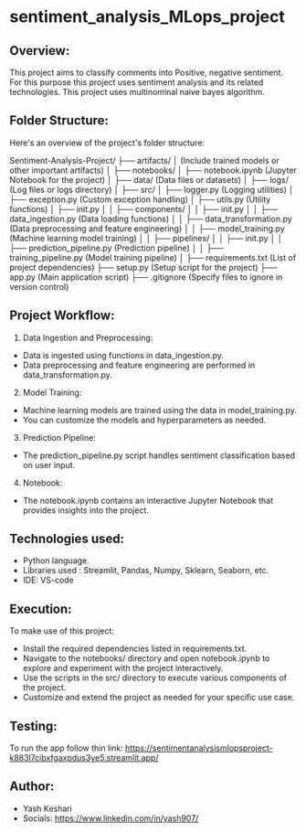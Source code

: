 # sentiment_analysis_MLops_project 

## Overview:
This project aims to classify comments into Positive, negative sentiment. For this purpose this project uses sentiment analysis and its related technologies. This project uses multinominal naive bayes algorithm.

## Folder Structure:
Here's an overview of the project's folder structure:

Sentiment-Analysis-Project/
├── artifacts/
│ (Include trained models or other important artifacts)
│
├── notebooks/
│ ├── notebook.ipynb (Jupyter Notebook for the project)
│ ├── data/ (Data files or datasets)
│
├── logs/ (Log files or logs directory)
│
├── src/
│ ├── logger.py (Logging utilities)
│ ├── exception.py (Custom exception handling)
│ ├── utils.py (Utility functions)
│ ├── init.py
│
│ ├── components/
│ │ ├── init.py
│ │ ├── data_ingestion.py (Data loading functions)
│ │ ├── data_transformation.py (Data preprocessing and feature engineering)
│ │ ├── model_training.py (Machine learning model training)
│
│ ├── pipelines/
│ │ ├── init.py
│ │ ├── prediction_pipeline.py (Prediction pipeline)
│ │ ├── training_pipeline.py (Model training pipeline)
│
├── requirements.txt (List of project dependencies)
├── setup.py (Setup script for the project)
├── app.py (Main application script)
├── .gitignore (Specify files to ignore in version control)


## Project Workflow:
1. Data Ingestion and Preprocessing:
- Data is ingested using functions in data_ingestion.py.
- Data preprocessing and feature engineering are performed in data_transformation.py.
2. Model Training:
- Machine learning models are trained using the data in model_training.py.
- You can customize the models and hyperparameters as needed.
3. Prediction Pipeline:
- The prediction_pipeline.py script handles sentiment classification based on user input.
4. Notebook:
- The notebook.ipynb contains an interactive Jupyter Notebook that provides insights into the project.

## Technologies used:
- Python language.
- Libraries used : Streamlit, Pandas, Numpy, Sklearn, Seaborn, etc.
- IDE: VS-code
  
## Execution:
To make use of this project:

- Install the required dependencies listed in requirements.txt.
- Navigate to the notebooks/ directory and open notebook.ipynb to explore and experiment with the project interactively.
- Use the scripts in the src/ directory to execute various components of the project.
- Customize and extend the project as needed for your specific use case.

## Testing:
To run the app follow thin link: https://sentimentanalysismlopsproject-k883l7cibxfgaxpdus3ye5.streamlit.app/

## Author:
- Yash Keshari
- Socials: https://www.linkedin.com/in/yash907/
